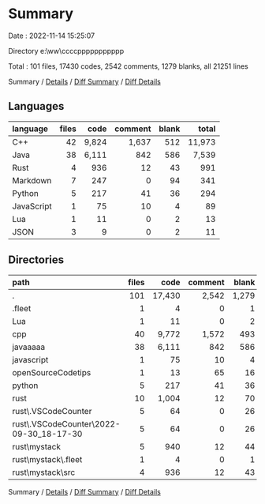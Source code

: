 # Summary

Date : 2022-11-14 15:25:07

Directory e:\\ww\\ccccppppppppppp

Total : 101 files,  17430 codes, 2542 comments, 1279 blanks, all 21251 lines

Summary / [Details](details.md) / [Diff Summary](diff.md) / [Diff Details](diff-details.md)

## Languages
| language | files | code | comment | blank | total |
| :--- | ---: | ---: | ---: | ---: | ---: |
| C++ | 42 | 9,824 | 1,637 | 512 | 11,973 |
| Java | 38 | 6,111 | 842 | 586 | 7,539 |
| Rust | 4 | 936 | 12 | 43 | 991 |
| Markdown | 7 | 247 | 0 | 94 | 341 |
| Python | 5 | 217 | 41 | 36 | 294 |
| JavaScript | 1 | 75 | 10 | 4 | 89 |
| Lua | 1 | 11 | 0 | 2 | 13 |
| JSON | 3 | 9 | 0 | 2 | 11 |

## Directories
| path | files | code | comment | blank | total |
| :--- | ---: | ---: | ---: | ---: | ---: |
| . | 101 | 17,430 | 2,542 | 1,279 | 21,251 |
| .fleet | 1 | 4 | 0 | 1 | 5 |
| Lua | 1 | 11 | 0 | 2 | 13 |
| cpp | 40 | 9,772 | 1,572 | 493 | 11,837 |
| javaaaaa | 38 | 6,111 | 842 | 586 | 7,539 |
| javascript | 1 | 75 | 10 | 4 | 89 |
| openSourceCodetips | 1 | 13 | 65 | 16 | 94 |
| python | 5 | 217 | 41 | 36 | 294 |
| rust | 10 | 1,004 | 12 | 70 | 1,086 |
| rust\\.VSCodeCounter | 5 | 64 | 0 | 26 | 90 |
| rust\\.VSCodeCounter\\2022-09-30_18-17-30 | 5 | 64 | 0 | 26 | 90 |
| rust\\mystack | 5 | 940 | 12 | 44 | 996 |
| rust\\mystack\\.fleet | 1 | 4 | 0 | 1 | 5 |
| rust\\mystack\\src | 4 | 936 | 12 | 43 | 991 |

Summary / [Details](details.md) / [Diff Summary](diff.md) / [Diff Details](diff-details.md)